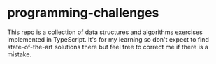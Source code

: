 # programming-challenges

This repo is a collection of data structures and algorithms exercises implemented in TypeScript. It's for my learning so don't expect to find state-of-the-art solutions there but feel free to correct me if there is a mistake.
